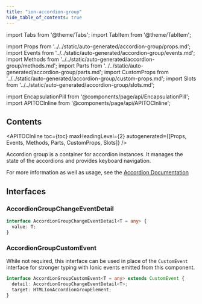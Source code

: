 ```yaml
---
title: "ion-accordion-group"
hide_table_of_contents: true
---
```

import Tabs from '@theme/Tabs';
import TabItem from '@theme/TabItem';

import Props from '../../static/auto-generated/accordion-group/props.md';
import Events from '../../static/auto-generated/accordion-group/events.md';
import Methods from '../../static/auto-generated/accordion-group/methods.md';
import Parts from '../../static/auto-generated/accordion-group/parts.md';
import CustomProps from '../../static/auto-generated/accordion-group/custom-props.md';
import Slots from '../../static/auto-generated/accordion-group/slots.md';



import EncapsulationPill from '@components/page/api/EncapsulationPill';
import APITOCInline from '@components/page/api/APITOCInline';

<EncapsulationPill type="shadow" />

<h2 className="table-of-contents__title">Contents</h2>

<APITOCInline
  toc={toc}
  maxHeadingLevel={2}
  autogenerated={[Props, Events, Methods, Parts, CustomProps, Slots]}
/>



Accordion group is a container for accordion instances. It manages the state of the accordions and provides keyboard navigation.

For more information as well as usage, see the [Accordion Documentation](./accordion)

## Interfaces

### AccordionGroupChangeEventDetail

```typescript
interface AccordionGroupChangeEventDetail<T = any> {
  value: T;
}
```

### AccordionGroupCustomEvent

While not required, this interface can be used in place of the `CustomEvent` interface for stronger typing with Ionic events emitted from this component.

```typescript
interface AccordionGroupCustomEvent<T = any> extends CustomEvent {
  detail: AccordionGroupChangeEventDetail<T>;
  target: HTMLIonAccordionGroupElement;
}
```



<Props />
<Events />
<Methods />
<Parts />
<CustomProps />
<Slots />